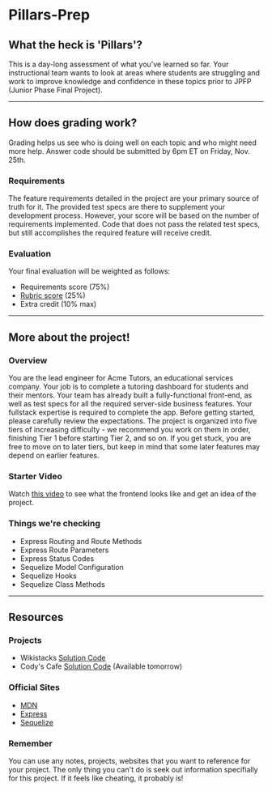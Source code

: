 # Pillars-Prep

## What the heck is 'Pillars'?
This is a day-long assessment of what you've learned so far. Your instructional team wants to look at areas where students are struggling and work to improve knowledge and confidence in these topics prior to JPFP (Junior Phase Final Project). 

----

## How does grading work?
Grading helps us see who is doing well on each topic and who might need more help. Answer code should be submitted by 6pm ET on Friday, Nov. 25th.

### Requirements
The feature requirements detailed in the project are your primary source of truth for it. The provided test specs are there to supplement your development process. However, your score will be based on the number of requirements implemented. Code that does not pass the related test specs, but still accomplishes the required feature will receive credit.

### Evaluation
Your final evaluation will be weighted as follows:
- Requirements score (75%)
- [Rubric score](https://docs.google.com/spreadsheets/d/1JctZDSVLImKT-sJ7BwhVPrHgZ17pRSuE0FhbLKLxsBs/edit#gid=0) (25%)
- Extra credit (10% max)

----

## More about the project!
### Overview
You are the lead engineer for Acme Tutors, an educational services company. Your job is to complete a tutoring dashboard for students and their mentors. Your team has already built a fully-functional front-end, as well as test specs for all the required server-side business features. Your fullstack expertise is required to complete the app. Before getting started, please carefully review the expectations. The project is organized into five tiers of increasing difficulty - we recommend you work on them in order, finishing Tier 1 before starting Tier 2, and so on. If you get stuck, you are free to move on to later tiers, but keep in mind that some later features may depend on earlier features.

### Starter Video
Watch [this video](https://www.youtube.com/watch?v=XERflPFkcjg) to see what the frontend looks like and get an idea of the project.

### Things we're checking
- Express Routing and Route Methods
- Express Route Parameters
- Express Status Codes
- Sequelize Model Configuration
- Sequelize Hooks
- Sequelize Class Methods

----

## Resources
### Projects
- Wikistacks [Solution Code](https://github.com/FullstackAcademy/Solution.Wikistack2)
- Cody's Cafe [Solution Code](https://github.com/FullstackAcademy/codys-cafe-solution) (Available tomorrow)

### Official Sites
- [MDN](https://developer.mozilla.org/en-US/docs/Web/JavaScript)
- [Express](https://expressjs.com/en/4x/api.html)
- [Sequelize](https://sequelize.org/master/)

### Remember
You can use any notes, projects, websites that you want to reference for your project. The only thing you can't do is seek out information specifially for this project. If it feels like cheating, it probably is!
